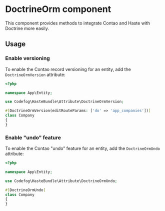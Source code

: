 # DoctrineOrm component

This component provides methods to integrate Contao and Haste with Doctrine more easily.

## Usage

### Enable versioning

To enable the Contao record versioning for an entity, add the `DoctrineOrmVersion` attribute:

```php
<?php

namespace App\Entity;

use Codefog\HasteBundle\Attribute\DoctrineOrmVersion;

#[DoctrineOrmVersion(editRouteParams: ['do' => 'app_companies'])]
class Company
{
}
```

### Enable "undo" feature

To enable the Contao "undo" feature for an entity, add the `DoctrineOrmUndo` attribute:

```php
<?php

namespace App\Entity;

use Codefog\HasteBundle\Attribute\DoctrineOrmUndo;

#[DoctrineOrmUndo]
class Company
{
}
```
